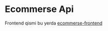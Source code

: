 # Ecommerse Api
<p>Frontend qismi bu yerda <a href="https://github.com/rshehroz1/ecommerse-frontend">ecommerse-frontend</p>
